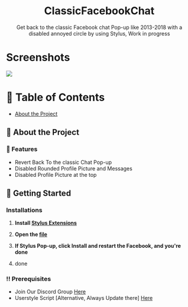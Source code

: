 <div align='center'>

<h1>ClassicFacebookChat</h1>
<p>Get back to the classic Facebook chat Pop-up like 2013-2018 with a disabled annoyed circle by using Stylus, Work in progress</p>



</div>

# Screenshots

<img src="https://userstyles.world/preview/12261/0.webp"/>

# :notebook_with_decorative_cover: Table of Contents

- [About the Project](#star2-about-the-project)


## :star2: About the Project

### :dart: Features
- Revert Back To the classic Chat Pop-up
- Disabled Rounded Profile Picture and Messages
- Disabled Profile Picture at the top

## :toolbox: Getting Started

### Installations

1. <strong>Install [Stylus Extensions](https://github.com/openstyles/stylus#releases) </strong>

2. <strong>Open the [file](https://userstyles.world/api/style/12261.user.css)</strong>
   
3. <strong>If Stylus Pop-up, click Install and restart the Facebook, and you're done</strong>

4. done


### :bangbang: Prerequisites

- Join Our Discord Group <a href="https://discord.gg/BGv3DywkD5"> Here</a>
- Userstyle Script [Alternative, Always Update there] <a href="https://userstyles.world/style/12261/classic-facebook-chat-pop-up"> Here</a>

